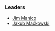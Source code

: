 ### Leaders

- [Jim Manico](mailto://jim.manico@owasp.org)
- [Jakub Maćkowski](mailto:jakub.mackowski@owasp.org)
